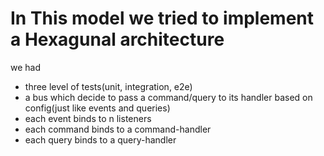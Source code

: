 # In This model we tried to implement a Hexagunal architecture

we had
  - three level of tests(unit, integration, e2e)
  - a bus which decide to pass a command/query to its handler based on config(just like events and queries)
  - each event binds to n listeners
  - each command binds to a command-handler
  - each query binds to a query-handler
